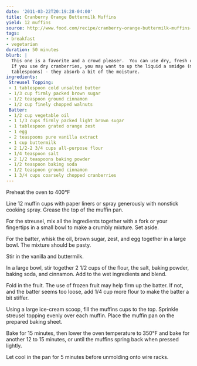 ```yaml
---
date: '2011-03-22T20:19:28-04:00'
title: Cranberry Orange Buttermilk Muffins
yield: 12 muffins
source: http://www.food.com/recipe/cranberry-orange-buttermilk-muffins-142983
tags:
- breakfast
- vegetarian
duration: 50 minutes
blurb: |
  This one is a favorite and a crowd pleaser.  You can use dry, fresh or frozen cranberries.
  If you use dry cranberries, you may want to up the liquid a smidge (maybe a suple of
  tablespoons) - they absorb a bit of the moisture.
ingredients:
 Streusel Topping:
 - 1 tablespoon cold unsalted butter
 - 1/3 cup firmly packed brown sugar
 - 1/2 teaspoon ground cinnamon
 - 1/2 cup finely chopped walnuts
 Batter:
 - 1/2 cup vegetable oil
 - 1 1/3 cups firmly packed light brown sugar
 - 1 tablespoon grated orange zest
 - 1 egg
 - 2 teaspoons pure vanilla extract
 - 1 cup buttermilk
 - 2 1/2-2 3/4 cups all-purpose flour
 - 1/4 teaspoon salt
 - 2 1/2 teaspoons baking powder
 - 1/2 teaspoon baking soda
 - 1/2 teaspoon ground cinnamon
 - 1 3/4 cups coarsely chopped cranberries
---
```


Preheat the oven to 400°F

Line 12 muffin cups with paper liners or spray generously with nonstick
cooking spray. Grease the top of the muffin pan.

For the streusel, mix all the ingredients together with a fork or your
fingertips in a small bowl to make a crumbly mixture. Set aside.

For the batter, whisk the oil, brown sugar, zest, and egg together in a
large bowl. The mixture should be pasty.

Stir in the vanilla and buttermilk.

In a large bowl, stir together 2 1/2 cups of the flour, the salt, baking
powder, baking soda, and cinnamon. Add to the wet ingredients and blend.

Fold in the fruit. The use of frozen fruit may help firm up the batter. If
not, and the batter seems too loose, add 1/4 cup more flour to make the
batter a bit stiffer.

Using a large ice-cream scoop, fill the muffins cups to the top. Sprinkle
streusel topping evenly over each muffin. Place the muffin pan on the
prepared baking sheet.
 
 Bake for 15 minutes, then lower the oven temperature to 350°F and bake for
 another 12 to 15 minutes, or until the muffins spring back when pressed
 lightly.
 
 Let cool in the pan for 5 minutes before unmolding onto wire racks.

